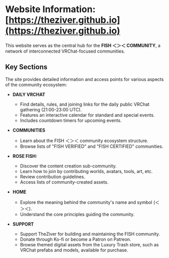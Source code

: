 # Website Information: [https://theziver.github.io](https://theziver.github.io)

This website serves as the central hub for the **FISH ＜＞＜ COMMUNITY**, a network of interconnected VRChat-focused communities.

## Key Sections

The site provides detailed information and access points for various aspects of the community ecosystem:

*   **DAILY VRCHAT**
    *   Find details, rules, and joining links for the daily public VRChat gathering (21:00-23:00 UTC).
    *   Features an interactive calendar for standard and special events.
    *   Includes countdown timers for upcoming events.

*   **COMMUNITIES**
    *   Learn about the FISH ＜＞＜ community ecosystem structure.
    *   Browse lists of "FISH VERIFIED" and "FISH CERTIFIED" communities.

*   **ROSE FISH:**
    *   Discover the content creation sub-community.
    *   Learn how to join by contributing worlds, avatars, tools, art, etc.
    *   Review contribution guidelines.
    *   Access lists of community-created assets.

*   **HOME**
    *   Explore the meaning behind the community's name and symbol (＜＞＜).
    *   Understand the core principles guiding the community.

*   **SUPPORT**
    *   Support TheZiver for building and maintaining the FISH community.
    *   Donate through Ko-fi or become a Patron on Patreon.
    *   Browse themed digital assets from the Luxury Trash store, such as VRChat prefabs and models, available for purchase.